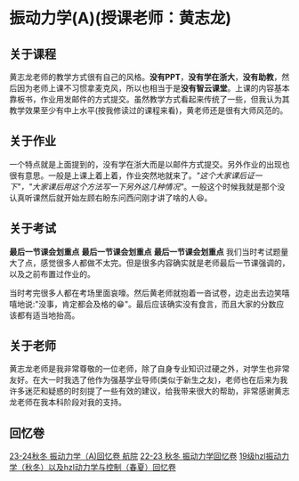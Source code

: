 # 振动力学(A)(授课老师：黄志龙)

## 关于课程

黄志龙老师的教学方式很有自己的风格。**没有PPT**，**没有学在浙大**，**没有助教**，然后因为老师上课不习惯拿麦克风，所以也相当于是**没有智云课堂**。上课的内容基本靠板书，作业用发邮件的方式提交。虽然教学方式看起来传统了一些，但我认为其教学效果至少有中上水平(按我修读过的课程来看)，黄老师还是很有大师风范的。

## 关于作业

一个特点就是上面提到的，没有学在浙大而是以邮件方式提交。另外作业的出现也很有意思。一般是上课上着上着，作业突然地就来了。*"这个大家课后证一下"，"大家课后用这个方法写一下另外这几种情况"*。一般这个时候我就是那个没认真听课然后就开始左顾右盼东问西问刚才讲了啥的人😆。

## 关于考试

**最后一节课会划重点**
**最后一节课会划重点**
**最后一节课会划重点**
我们当时考试题量大了点，感觉很多人都做不太完。但是很多内容确实就是老师最后一节课强调的，以及之前布置过作业的。

当时考完很多人都在考场里面哀嚎。然后黄老师就抱着一沓试卷，边走出去边笑嘻嘻地说:"没事，肯定都会及格的😁"。最后应该确实没有食言，而且大家的分数应该都有适当地抬高。

## 关于老师

黄志龙老师是我非常尊敬的一位老师，除了自身专业知识过硬之外，对学生也非常友好。在大一时我选了他作为强基学业导师(类似于新生之友)，老师也在后来为我许多迷茫和疑惑的时刻提了一些有效的建议，给我带来很大的帮助，非常感谢黄志龙老师在我本科阶段对我的支持。

## 回忆卷

[23-24秋冬 振动力学（A)回忆卷 航院](https://www.cc98.org/topic/5804130)
[22-23 秋冬 振动力学回忆卷](https://www.cc98.org/topic/5532267)
[19级hzl振动力学（秋冬）以及hzl动力学与控制（春夏）回忆卷](https://www.cc98.org/topic/5237736)
